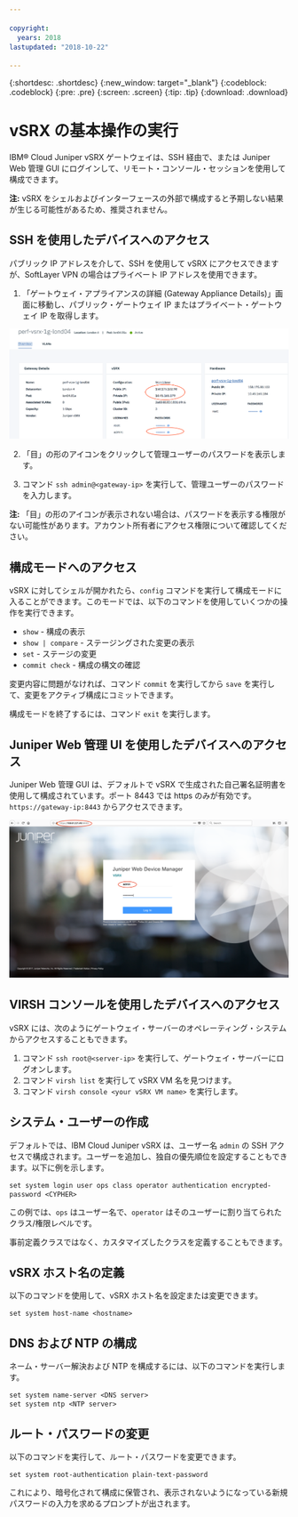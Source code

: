 ```yaml
---

copyright:
  years: 2018
lastupdated: "2018-10-22"

---
```


{:shortdesc: .shortdesc}
{:new_window: target="_blank"}
{:codeblock: .codeblock}
{:pre: .pre}
{:screen: .screen}
{:tip: .tip}
{:download: .download}

# vSRX の基本操作の実行
IBM® Cloud Juniper vSRX ゲートウェイは、SSH 経由で、または Juniper Web 管理 GUI にログインして、リモート・コンソール・セッションを使用して構成できます。

**注:** vSRX をシェルおよびインターフェースの外部で構成すると予期しない結果が生じる可能性があるため、推奨されません。

## SSH を使用したデバイスへのアクセス

パブリック IP アドレスを介して、SSH を使用して vSRX にアクセスできますが、SoftLayer VPN の場合はプライベート IP アドレスを使用できます。

1. 「ゲートウェイ・アプライアンスの詳細 (Gateway Appliance Details)」画面に移動し、パブリック・ゲートウェイ IP またはプライベート・ゲートウェイ IP を取得します。

  <img src="images/basics.png" alt="図面" style="width: 700px;"/>

2. 「目」の形のアイコンをクリックして管理ユーザーのパスワードを表示します。 

3. コマンド `ssh admin@<gateway-ip>` を実行して、管理ユーザーのパスワードを入力します。

**注:** 「目」の形のアイコンが表示されない場合は、パスワードを表示する権限がない可能性があります。アカウント所有者にアクセス権限について確認してください。

## 構成モードへのアクセス

vSRX に対してシェルが開かれたら、`config` コマンドを実行して構成モードに入ることができます。このモードでは、以下のコマンドを使用していくつかの操作を実行できます。

* `show` - 構成の表示  
* `show | compare` - ステージングされた変更の表示
* `set` - ステージの変更
* `commit check` - 構成の構文の確認

変更内容に問題がなければ、コマンド `commit` を実行してから `save` を実行して、変更をアクティブ構成にコミットできます。  

構成モードを終了するには、コマンド `exit` を実行します。

## Juniper Web 管理 UI を使用したデバイスへのアクセス

Juniper Web 管理 GUI は、デフォルトで vSRX で生成された自己署名証明書を使用して構成されています。ポート 8443 では https のみが有効です。`https://gateway-ip:8443` からアクセスできます。

![ゲートウェイ・アプライアンス HA の詳細](images/vSRX-webui.png)

## VIRSH コンソールを使用したデバイスへのアクセス

vSRX には、次のようにゲートウェイ・サーバーのオペレーティング・システムからアクセスすることもできます。

1. コマンド `ssh root@<server-ip>` を実行して、ゲートウェイ・サーバーにログオンします。
2. コマンド `virsh list` を実行して vSRX VM 名を見つけます。
3. コマンド `virsh console <your vSRX VM name>` を実行します。

## システム・ユーザーの作成

デフォルトでは、IBM Cloud Juniper vSRX は、ユーザー名 `admin` の SSH アクセスで構成されます。ユーザーを追加し、独自の優先順位を設定することもできます。以下に例を示します。

```
set system login user ops class operator authentication encrypted-password <CYPHER>
```

この例では、`ops` はユーザー名で、`operator` はそのユーザーに割り当てられたクラス/権限レベルです。

事前定義クラスではなく、カスタマイズしたクラスを定義することもできます。

## vSRX ホスト名の定義

以下のコマンドを使用して、vSRX ホスト名を設定または変更できます。

```
set system host-name <hostname>
```

## DNS および NTP の構成

ネーム・サーバー解決および NTP を構成するには、以下のコマンドを実行します。

```
set system name-server <DNS server>
set system ntp <NTP server>
```

## ルート・パスワードの変更

以下のコマンドを実行して、ルート・パスワードを変更できます。

```
set system root-authentication plain-text-password
```

これにより、暗号化されて構成に保管され、表示されないようになっている新規パスワードの入力を求めるプロンプトが出されます。
